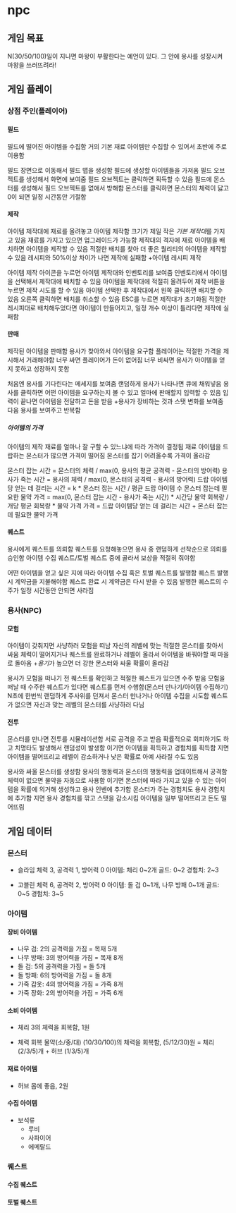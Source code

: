 # npc

## 게임 목표

N(30/50/100)일이 지나면 마왕이 부활한다는 예언이 있다. 그 안에 용사를 성장시켜 마왕을 쓰러뜨려라!

## 게임 플레이

### 상점 주인(플레이어)

#### 필드
필드에 떨어진 아이템을 수집함
거의 기본 재료 아이템만 수집할 수 있어서 초반에 주로 이용함

필드 장면으로 이동해서 필드 맵을 생성함
필드에 생성할 아이템들을 가져옴
필드 오브젝트를 생성해서 화면에 보여줌
필드 오브젝트는 클릭하면 획득할 수 있음
필드에 몬스터를 생성해서 필드 오브젝트를 없애서 방해함
몬스터를 클릭하면 몬스터의 체력이 닳고 0이 되면 일정 시간동안 기절함

#### 제작
아이템 제작대에 재료를 올려놓고 아이템 제작함
크기가 제일 작은 *기본 제작대*를 가지고 있음
재료를 가지고 있으면 업그레이드가 가능함
제작대의 격자에 재료 아이템을 배치하면 아이템을 제작할 수 있음
적절한 배치를 찾아 더 좋은 퀄리티의 아이템을 제작할 수 있음
레시피와 50%이상 차이가 나면 제작에 실패함
+아이템 레시피 제작

아이템 제작 아이콘을 누르면 아이템 제작대와 인벤토리를 보여줌
인벤토리에서 아이템을 선택해서 제작대에 배치할 수 있음
아이템을 제작대에 적절히 올려두어 제작 버튼을 누르면 제작 시도를 할 수 있음
아이템 선택한 후 제작대에서 왼쪽 클릭하면 배치할 수 있음
오른쪽 클릭하면 배치를 취소할 수 있음
ESC를 누르면 제작대가 초기화됨
적절한 레시피대로 배치해두었다면 아이템이 만들어지고,
일정 개수 이상이 틀리다면 제작에 실패함

#### 판매
제작된 아이템을 판매함
용사가 찾아와서 아이템을 요구함
플레이어는 적절한 가격을 제시해서 거래해야함
너무 싸면 플레이어가 돈이 없어짐
너무 비싸면 용사가 아이템을 얻지 못하고 성장하지 못함

처음엔 용사를 기다린다는 메세지를 보여줌
랜덤하게 용사가 나타나면 큐에 채워넣음
용사를 클릭하면 어떤 아이템을 요구하는지 볼 수 있고 얼마에 판매할지 입력할 수 있음
입력이 끝나면 아이템을 전달하고 돈을 받음
+용사가 장비하는 것과 스탯 변화를 보여줌
다음 용사를 보여주고 반복함

##### 아이템의 가격
아이템의 제작 재료를 얼마나 잘 구할 수 있느냐에 따라 가격이 결정됨
재료 아이템을 드랍하는 몬스터가 많으면 가격이 떨어짐
몬스터를 잡기 어려울수록 가격이 올라감

몬스터 잡는 시간 = 몬스터의 체력 / max(0, 용사의 평균 공격력 - 몬스터의 방어력)
용사가 죽는 시간 = 용사의 체력 / max(0, 몬스터의 공격력 - 용사의 방어력)
드랍 아이템당 얻는 데 걸리는 시간 = k * 몬스터 잡는 시간 / 평균 드랍 아이템 수
몬스터 잡는데 필요한 물약 가격 = max(0, 몬스터 잡는 시간 - 용사가 죽는 시간) * 시간당 물약 회복량 / 개당 평균 회복량 * 물약 가격
가격 = 드랍 아이템당 얻는 데 걸리는 시간 + 몬스터 잡는데 필요한 물약 가격

#### 퀘스트
용사에게 퀘스트를 의뢰함
퀘스트를 요청해놓으면 용사 중 랜덤하게 선착순으로 의뢰를 승인함
아이템 수집 퀘스트/토벌 퀘스트 중에 골라서 보상을 적절히 줘야함

어떤 아이템을 얻고 싶은 지에 따라 아이템 수집 혹은 토벌 퀘스트를 발행함
퀘스트 발행 시 계약금을 지불해야함
퀘스트 완료 시 계약금은 다시 받을 수 있음
발행한 퀘스트의 수주가 일정 시간동안 안되면 사라짐

### 용사(NPC)

#### 모험
아이템이 갖춰지면 사냥하러 모험을 떠남
자신의 레벨에 맞는 적절한 몬스터를 찾아서 싸움
체력이 떨어지거나 퀘스트를 완료하거나 레벨이 올라서 아이템을 바꿔야할 때 마을로 돌아옴
+*용기*가 높으면 더 강한 몬스터와 싸울 확률이 올라감

용사가 모험을 떠나기 전 퀘스트를 확인하고 적절한 퀘스트가 있으면 수주 받음
모험을 떠날 때 수주한 퀘스트가 있다면 퀘스트를 먼저 수행함(몬스터 만나기/아이템 수집하기)
N초에 한번씩 랜덤하게 주사위를 던져서 몬스터 만나거나 아이템 수집을 시도함
퀘스트가 없으면 자신과 맞는 레벨의 몬스터를 사냥하러 다님

#### 전투
몬스터를 만나면 전투를 시뮬레이션함
서로 공격을 주고 받음
확률적으로 회피하기도 하고 치명타도 발생해서 랜덤성이 발생함
이기면 아이템을 획득하고 경험치를 획득함
지면 아이템을 떨어뜨리고 레벨이 감소하거나 낮은 확률로 아예 사라질 수도 있음

용사와 싸울 몬스터를 생성함
용사의 행동력과 몬스터의 행동력을 업데이트해서 공격함
체력이 없으면 물약을 자동으로 사용함
이기면 몬스터에 따라 가지고 있을 수 있는 아이템을 확률에 의거해 생성하고 용사 인벤에 추가함
몬스터가 주는 경험치도 용사 경험치에 추가함
지면 용사 경험치를 깎고 스탯을 감소시킴
아이템을 일부 떨어뜨리고 돈도 떨어뜨림

## 게임 데이터

### 몬스터

- 슬라임
체력 3, 공격력 1, 방어력 0
아이템: 체리 0~2개
골드: 0~2
경험치: 2~3

- 고블린
체력 6, 공격력 2, 방어력 0
아이템: 돌 검 0~1개, 나무 방패 0~1개
골드: 0~5
경험치: 3~5


### 아이템

#### 장비 아이템

- 나무 검: 2의 공격력을 가짐
    = 목재 5개
- 나무 방패: 3의 방어력을 가짐
    = 목재 8개
- 돌 검: 5의 공격력을 가짐
    = 돌 5개
- 돌 방패: 6의 방어력을 가짐
    = 돌 8개
- 가죽 갑옷: 4의 방어력을 가짐
    = 가죽 8개
- 가죽 장화: 2의 방어력을 가짐
    = 가죽 6개

#### 소비 아이템

- 체리
    3의 체력을 회복함, 1원

- 체력 회복 물약(소/중/대)
    (10/30/100)의 체력을 회복함, (5/12/30)원
    = 체리 (2/3/5)개 + 허브 (1/3/5)개


#### 재료 아이템

- 허브
    몸에 좋음, 2원

#### 수집 아이템

- 보석류
    - 루비
    - 사파이어
    - 에메랄드

### 퀘스트

#### 수집 퀘스트

#### 토벌 퀘스트

